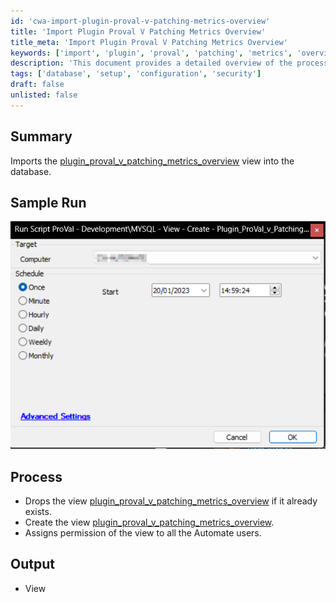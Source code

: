 ```yaml
---
id: 'cwa-import-plugin-proval-v-patching-metrics-overview'
title: 'Import Plugin Proval V Patching Metrics Overview'
title_meta: 'Import Plugin Proval V Patching Metrics Overview'
keywords: ['import', 'plugin', 'proval', 'patching', 'metrics', 'overview']
description: 'This document provides a detailed overview of the process for importing the plugin_proval_v_patching_metrics_overview view into the database, including steps to drop the existing view, create a new one, and assign permissions to Automate users.'
tags: ['database', 'setup', 'configuration', 'security']
draft: false
unlisted: false
---
```

## Summary

Imports the [plugin_proval_v_patching_metrics_overview](https://proval.itglue.com/DOC-5078775-11915163) view into the database.

## Sample Run

![Sample Run](../../../static/img/MySQL---View---Create---Plugin_ProVal_v_Patching_Metrics_Overview/image_1.png)

## Process

- Drops the view [plugin_proval_v_patching_metrics_overview](https://proval.itglue.com/DOC-5078775-11915163) if it already exists.
- Create the view [plugin_proval_v_patching_metrics_overview](https://proval.itglue.com/DOC-5078775-11915163).
- Assigns permission of the view to all the Automate users.

## Output

- View




